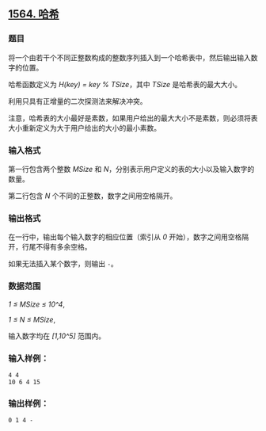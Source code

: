 ## [1564. 哈希](https://www.acwing.com/problem/content/1566/)

### 题目

将一个由若干个不同正整数构成的整数序列插入到一个哈希表中，然后输出输入数字的位置。

哈希函数定义为 *H(key) = key % TSize*，其中 *TSize* 是哈希表的最大大小。

利用只具有正增量的二次探测法来解决冲突。

注意，哈希表的大小最好是素数，如果用户给出的最大大小不是素数，则必须将表大小重新定义为大于用户给出的大小的最小素数。

### 输入格式

第一行包含两个整数 *MSize* 和 *N*，分别表示用户定义的表的大小以及输入数字的数量。

第二行包含 *N* 个不同的正整数，数字之间用空格隔开。

### 输出格式

在一行中，输出每个输入数字的相应位置（索引从 *0* 开始），数字之间用空格隔开，行尾不得有多余空格。

如果无法插入某个数字，则输出 `-`。

### 数据范围

*1 ≤ MSize ≤ 10^4*,

*1 ≤ N ≤ MSize*,

输入数字均在 *[1,10^5]* 范围内。

### 输入样例：

```
4 4
10 6 4 15
```

### 输出样例：

```
0 1 4 -
```
